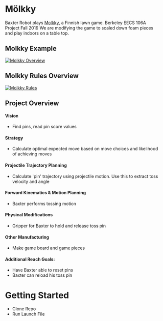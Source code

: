 # Mölkky
Baxter Robot plays [Molkky](https://en.wikipedia.org/wiki/Mölkky), a Finnish lawn game. Berkeley EECS 106A Project Fall 2019
We are modifying the game to scaled down foam pieces and play indoors on a table top. 

## Molkky Example
[![Molkky Overview](https://img.youtube.com/vi/52gHJ3twa5g/0.jpg)](https://www.youtube.com/watch?v=52gHJ3twa5g)

## Molkky Rules Overview
[![Molkky Rules](https://img.youtube.com/vi/S65up-hEmaI/0.jpg)](https://www.youtube.com/watch?v=S65up-hEmaI)

## Project Overview
#### Vision 
- Find pins, read pin score values 

#### Strategy
- Calculate optimal expected move based on move choices and likelihood of achieving moves

#### Projectile Trajectory Planning
- Calculate 'pin' trajectory using projectile motion. Use this to extract toss velocity and angle

#### Forward Kinematics & Motion Planning
- Baxter performs tossing motion

#### Physical Modifications
- Gripper for Baxter to hold and release toss pin

#### Other Manufacturing
- Make game board and game pieces

#### Additional Reach Goals:
- Have Baxter able to reset pins
- Baxter can reload his toss pin

# Getting Started
- Clone Repo
- Run Launch File
